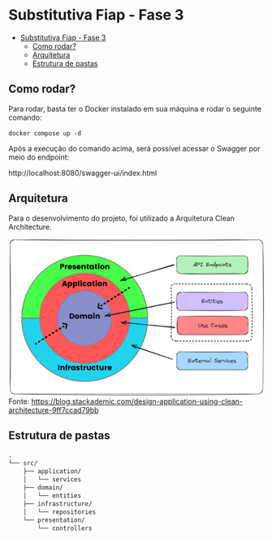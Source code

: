 # Substitutiva Fiap - Fase 3

- [Substitutiva Fiap - Fase 3](#tech-challenge-fiap---fase-1)
    - [Como rodar?](#como-rodar)
    - [Arquitetura](#arquitetura)
    - [Estrutura de pastas](#estrutura-de-pastas)

## Como rodar?

Para rodar, basta ter o Docker instalado em sua máquina e rodar o seguinte comando:

```shell
docker compose up -d
```

Após a execução do comando acima, será possível acessar o Swagger por meio do endpoint:

http://localhost:8080/swagger-ui/index.html

## Arquitetura

Para o desenvolvimento do projeto, foi utilizado a Arquitetura Clean Architecture.

![Clean Architecture](docs/images/cleanArchImageChallenge.png)
Fonte: https://blog.stackademic.com/design-application-using-clean-architecture-9ff7ccad79bb

## Estrutura de pastas

```
.
└── src/
    ├── application/
    │   └── services
    ├── domain/
    │   └── entities
    ├── infrastructure/
    │   └── repositories
    └── presentation/
        └── controllers
```